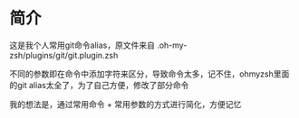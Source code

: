 # 简介
这是我个人常用git命令alias，原文件来自  .oh-my-zsh/plugins/git/git.plugin.zsh

不同的参数即在命令中添加字符来区分，导致命令太多，记不住，ohmyzsh里面的git alias太全了，为了自己方便，修改了部分命令

我的想法是，通过常用命令 + 常用参数的方式进行简化，方便记忆
